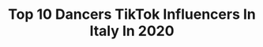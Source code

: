 ---
title: Top 10 Dancers TikTok Influencers In Italy In 2020
description: >-
  Find top dancers TikTok influencers in Italy in 2020. Most popular hashtags: #duetto #trend #bachata #fitness.
platform: TikTok
profiles:
  - username: "elenaanthony_bd"
    fullname: >-
      Elena Travaini
    location: "Italy"
    followers: 2721
    engagement: 1909
    commentsToLikes: 0.119997
    id: cka63lqno4w2b0i788dw0ar27
    verified: false
    hashtags: "#ballerina, #animalsoftiktok, #news, #studentiitaliani"
  - username: "princessjoan7545"
    fullname: >-
      princessjoan7545
    location: "Italy"
    followers: 23493
    engagement: 1786
    commentsToLikes: 0.091874
    id: ck8z12wny05jc0j78ugdx1tkd
    verified: false
    hashtags: "#zxycba, #africanmom, #meme, #dance"
  - username: "illydancer"
    fullname: >-
      Illy Dancer
    location: "Italy"
    followers: 46068
    engagement: 1968
    commentsToLikes: 0.034509
    id: ck8vsho9zdlse0j78g3y7tz18
    verified: false
    hashtags: "#ballet, #favorito, #ginnasta, #icandoit"
  - username: "x.d3s_"
    fullname: >-
      💙dedda💙
    location: "Italy"
    followers: 2361
    engagement: 1187
    commentsToLikes: 0.054573
    id: ck9e08gem4xio0j78h3jgaysi
    verified: false
    hashtags: "#doihaveanaccent, #dragonball, #pov"
  - username: "polly_dance_"
    fullname: >-
      Polly Dance
    location: "Italy"
    followers: 189855
    engagement: 1756
    commentsToLikes: 0.015835
    id: ck9dtxk51dzvm0j783rmphcfz
    verified: true
    hashtags: "#home, #andr, #lavalemani, #tiktok"
  - username: "luigiimperatrice_"
    fullname: >-
      luigiimperatrice17
    location: "Italy"
    followers: 9574
    engagement: 1337
    commentsToLikes: 0.072560
    id: ck9e08ygg52040j78dkyt9b07
    verified: false
    hashtags: "#twinchange, #latino, #afrodance, #reggaeton"
  - username: "chiaraperrone56"
    fullname: >-
      (✿ ◕‿◕
    location: "Italy"
    followers: 5058
    engagement: 1002
    commentsToLikes: 0.052348
    id: cka0xl2h57jua0i78oevwn90m
    verified: false
    hashtags: "#perte, #dog, #clonesquad, #duetto"
  - username: "giuliasalemii"
    fullname: >-
      GIULY 
    location: "Italy"
    followers: 532448
    engagement: 2154
    commentsToLikes: 0.014615
    id: ck8j4fzuw21tl0j78ttxbxepp
    verified: false
    hashtags: "#foyou, #limousine, #dissing, #pose"
  - username: "danielelarosa"
    fullname: >-
      Demon jey
    location: "Italy"
    followers: 164348
    engagement: 1144
    commentsToLikes: 0.033328
    id: ckad8vqz8avxk0i78f7gpjxwy
    verified: false
    hashtags: "#bachatero, #colorfull, #white, #love"
  - username: "andreacoppolino_"
    fullname: >-
      Andrea Coppolino
    location: "Italy"
    followers: 7472
    engagement: 976
    commentsToLikes: 0.022266
    id: cka6dssxs93v60i78huh3rwxr
    verified: false
    hashtags: "#fedez, #bachata, #cupido, #disco"
---